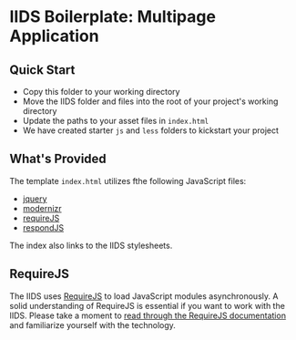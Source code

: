 IIDS Boilerplate: Multipage Application
===================================

## Quick Start

- Copy this folder to your working directory
- Move the IIDS folder and files into the root of your project's working directory
- Update the paths to your asset files in `index.html`
- We have created starter `js` and `less` folders to kickstart your project

## What's Provided

The template `index.html` utilizes fthe following JavaScript files:

- [jquery](http://jquery.com/)
- [modernizr](http://modernizr.com/)
- [requireJS](http://requirejs.org/)
- [respondJS](https://github.com/scottjehl/Respond)

The index also links to the IIDS stylesheets.

## RequireJS

The IIDS uses [RequireJS](http://requirejs.org/) to load JavaScript modules asynchronously.
A solid understanding of RequireJS is essential if you want to work with the IIDS.
Please take a moment to [read through the RequireJS documentation](http://requirejs.org/)
and familiarize yourself with the technology.